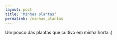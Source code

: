 ```yaml
---
layout: post
title: 'Minhas plantas'
permalink: /minhas_plantas
---
```


Um pouco das plantas que cultivo em minha horta :)

<!--{% include image.html url="#" image="projects/proj-2/thumb.jpg" %}-->
